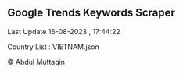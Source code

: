

## Google Trends Keywords Scraper 
 
Last Update 16-08-2023 , 17:44:22

Country List :
VIETNAM.json



© Abdul Muttaqin 
